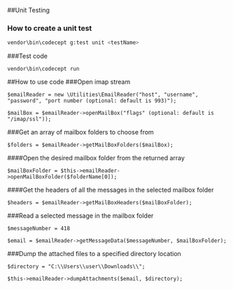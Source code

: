 ##Unit Testing

### How to create a unit test
```sh
vendor\bin\codecept g:test unit <testName>
```

###Test code
```
vendor\bin\codecept run
```

##How to use code
###Open imap stream
```
$emailReader = new \Utilities\EmailReader("host", "username", "password", "port number (optional: default is 993)");

$mailBox = $emailReader->openMailBox("flags" (optional: default is "/imap/ssl"));
```

###Get an array of mailbox folders to choose from
```
$folders = $emailReader->getMailBoxFolders($mailBox);
```

####Open the desired mailbox folder from the returned array
```
$mailBoxFolder = $this->emailReader->openMailBoxFolder($folderName[0]);
```

####Get the headers of all the messages in the selected mailbox folder
```
$headers = $emailReader->getMailBoxHeaders($mailBoxFolder);
```

###Read a selected message in the mailbox folder
```
$messageNumber = 418

$email = $emailReader->getMessageData($messageNumber, $mailBoxFolder);
```

###Dump the attached files to a specified directory location
```
$directory = "C:\\Users\\user\\Downloads\\";

$this->emailReader->dumpAttachments($email, $directory);
```